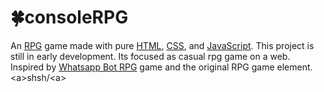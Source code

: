 # 🍀consoleRPG

An <a href="https://wikipedia.org/wiki/RPG">RPG</a> game made with pure <a href="https://wikipedia.org/wiki/HTML">HTML</a>, <a href="https://wikipedia.org/wiki/CSS">CSS</a>, and <a href="https://id.wikipedia.org/wiki/JavaScript">JavaScript</a>. This project is still in early development. Its focused as casual rpg game on a web. Inspired by <a href="">Whatsapp Bot RPG</a> game and the original RPG game element. \<a>shsh/\<a>